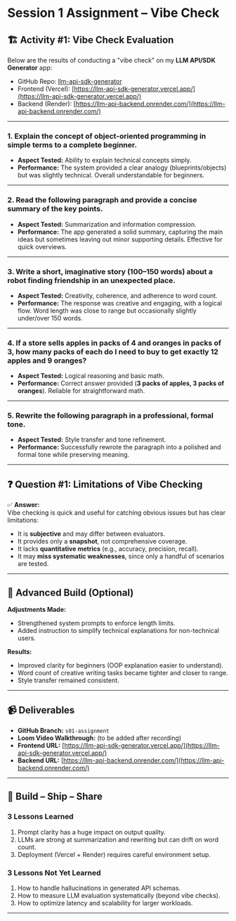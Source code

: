 # Session 1 Assignment – Vibe Check

## 🏗️ Activity #1: Vibe Check Evaluation

Below are the results of conducting a "vibe check" on my **LLM API/SDK Generator** app:  
- GitHub Repo: [llm-api-sdk-generator](https://github.com/madhupathy/llm_api_sdk_generator)  
- Frontend (Vercel): [https://llm-api-sdk-generator.vercel.app/](https://llm-api-sdk-generator.vercel.app/)  
- Backend (Render): [https://llm-api-backend.onrender.com/](https://llm-api-backend.onrender.com/)  

---

### 1. Explain the concept of object-oriented programming in simple terms to a complete beginner.  
- **Aspect Tested:** Ability to explain technical concepts simply.  
- **Performance:** The system provided a clear analogy (blueprints/objects) but was slightly technical. Overall understandable for beginners.  

---

### 2. Read the following paragraph and provide a concise summary of the key points.  
- **Aspect Tested:** Summarization and information compression.  
- **Performance:** The app generated a solid summary, capturing the main ideas but sometimes leaving out minor supporting details. Effective for quick overviews.  

---

### 3. Write a short, imaginative story (100–150 words) about a robot finding friendship in an unexpected place.  
- **Aspect Tested:** Creativity, coherence, and adherence to word count.  
- **Performance:** The response was creative and engaging, with a logical flow. Word length was close to range but occasionally slightly under/over 150 words.  

---

### 4. If a store sells apples in packs of 4 and oranges in packs of 3, how many packs of each do I need to buy to get exactly 12 apples and 9 oranges?  
- **Aspect Tested:** Logical reasoning and basic math.  
- **Performance:** Correct answer provided (**3 packs of apples, 3 packs of oranges**). Reliable for straightforward math.  

---

### 5. Rewrite the following paragraph in a professional, formal tone.  
- **Aspect Tested:** Style transfer and tone refinement.  
- **Performance:** Successfully rewrote the paragraph into a polished and formal tone while preserving meaning.  

---

## ❓ Question #1: Limitations of Vibe Checking  

✅ **Answer:**  
Vibe checking is quick and useful for catching obvious issues but has clear limitations:  
- It is **subjective** and may differ between evaluators.  
- It provides only a **snapshot**, not comprehensive coverage.  
- It lacks **quantitative metrics** (e.g., accuracy, precision, recall).  
- It may **miss systematic weaknesses**, since only a handful of scenarios are tested.  

---

## 🚧 Advanced Build (Optional)  

**Adjustments Made:**  
- Strengthened system prompts to enforce length limits.  
- Added instruction to simplify technical explanations for non-technical users.  

**Results:**  
- Improved clarity for beginners (OOP explanation easier to understand).  
- Word count of creative writing tasks became tighter and closer to range.  
- Style transfer remained consistent.  

---

## 📹 Deliverables  

- **GitHub Branch:** `s01-assignment`  
- **Loom Video Walkthrough:** (to be added after recording)  
- **Frontend URL:** [https://llm-api-sdk-generator.vercel.app/](https://llm-api-sdk-generator.vercel.app/)  
- **Backend URL:** [https://llm-api-backend.onrender.com/](https://llm-api-backend.onrender.com/)  

---

## 🚢 Build – Ship – Share  

### 3 Lessons Learned  
1. Prompt clarity has a huge impact on output quality.  
2. LLMs are strong at summarization and rewriting but can drift on word count.  
3. Deployment (Vercel + Render) requires careful environment setup.  

### 3 Lessons Not Yet Learned  
1. How to handle hallucinations in generated API schemas.  
2. How to measure LLM evaluation systematically (beyond vibe checks).  
3. How to optimize latency and scalability for larger workloads.  

---
